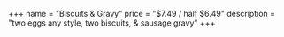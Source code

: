 +++
name = "Biscuits & Gravy"
price = "$7.49 / half $6.49"
description = "two eggs any style, two biscuits, & sausage gravy"
+++
